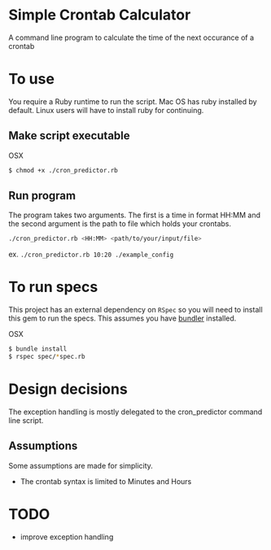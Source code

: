 # Simple Crontab Calculator

A command line program to calculate the time of the next occurance of a crontab

# To use

You require a Ruby runtime to run the script. Mac OS has ruby installed by default. Linux users will have to install ruby for continuing.

## Make script executable

OSX 
```bash
$ chmod +x ./cron_predictor.rb
```

## Run program

The program takes two arguments. The first is a time in format HH:MM and the second argument is the path to file which holds your crontabs.
```bash
./cron_predictor.rb <HH:MM> <path/to/your/input/file>
```
ex. `./cron_predictor.rb 10:20 ./example_config`

# To run specs

This project has an external dependency on `RSpec` so you will need to install this gem to run the specs. This assumes you have [bundler](https://bundler.io/) installed.

OSX
```bash
$ bundle install
$ rspec spec/*spec.rb
```

# Design decisions

The exception handling is mostly delegated to the cron_predictor command line script.

## Assumptions

Some assumptions are made for simplicity.

- The crontab syntax is limited to Minutes and Hours

# TODO

- improve exception handling
